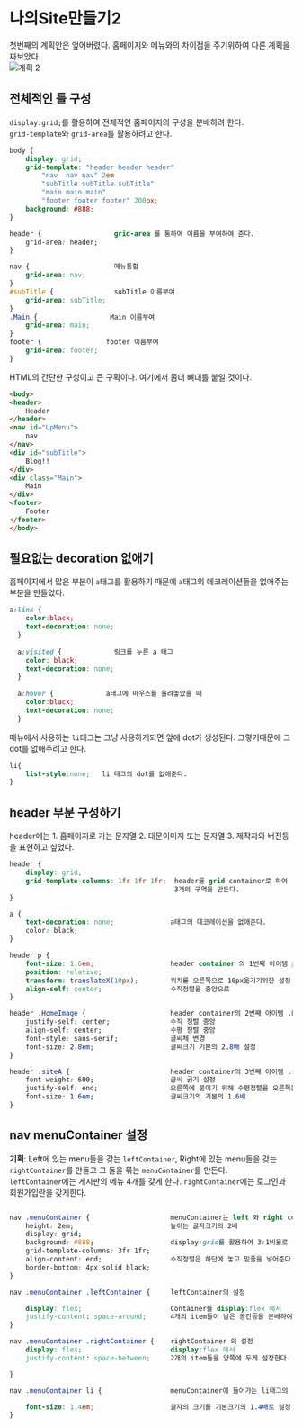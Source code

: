 # 나의Site만들기2  

첫번째의 계획안은 엎어버렸다. 홈페이지와 메뉴와의 차이점을 주기위하여 다른 계획을 짜보았다.  
![계획 2](https://user-images.githubusercontent.com/57125670/76407635-fdc23f00-63ce-11ea-80a8-dbf46b5a8e34.png)  


## 전체적인 틀 구성  
`display:grid;`를 활용하여 전체적인 홈페이지의 구성을 분배하려 한다.  
`grid-template`와 `grid-area`를 활용하려고 한다.  

```css
body {
    display: grid;
    grid-template: "header header header"
        "nav  nav nav" 2em 
        "subTitle subTitle subTitle"
        "main main main"
        "footer footer footer" 200px; 
    background: #888;
}
```  
```css
header {                  grid-area 를 통하여 이름을 부여하여 준다.
    grid-area: header;
}

nav {                     메뉴통합
    grid-area: nav;
}
#subTitle {               subTitle 이름부여
    grid-area: subTitle;
}
.Main {                  Main 이름부여
    grid-area: main;
}
footer {                footer 이름부여
    grid-area: footer;
}
```  

HTML의 간단한 구성이고 큰 구획이다.  여기에서 좀더 뼈대를 붙일 것이다.
```html
<body>
<header>
    Header
</header>
<nav id="UpMenu">
    nav
</nav>
<div id="subTitle">
    Blog!!
</div>
<div class="Main">
    Main    
</div>
<footer>
    Footer
</footer>
</body>
```  

## 필요없는 decoration 없애기  
홈페이지에서 많은 부분이 `a`태그를 활용하기 때문에 `a`태그의 데코레이션들을 없애주는 부분을 만들었다.  

```css
a:link {
    color:black;
    text-decoration: none;
  }
  
  a:visited {             링크를 누른 a 태그
    color: black;
    text-decoration: none;
  }
  
  a:hover {             a태그에 마우스를 올려놓았을 때
    color:black;
    text-decoration: none;
  }
```  

메뉴에서 사용하는 `li`태그는 그냥 사용하게되면 앞에 dot가 생성된다. 그렇기때문에 그 dot를 없애주려고 한다.  
```css
li{
    list-style:none;   li 태그의 dot를 없애준다.
}
```

## header 부분 구성하기  

header에는 1. 홈페이지로 가는 문자열 2. 대문이미지 또는 문자열 3. 제작자와 버전등을 표현하고 싶었다.  

```css
header {
    display: grid;
    grid-template-columns: 1fr 1fr 1fr;  header를 grid container로 하여
                                         3개의 구역을 만든다.
}

a {
    text-decoration: none;              a태그의 데코레이션을 없애준다.
    color: black;
}

header p {
    font-size: 1.6em;                   header container 의 1번째 아이템 p 태그 설정
    position: relative;
    transform: translateX(10px);        위치를 오른쪽으로 10px옮기기위한 설정
    align-self: center;                 수직정렬을 중앙으로
}

header .HomeImage {                     header container의 2번째 아이템 .HomeImage
    justify-self: center;               수직 정렬 중앙
    align-self: center;                 수평 정렬 중앙
    font-style: sans-serif;             글씨체 변경
    font-size: 2.8em;                   글씨크기 기본의 2.8배 설정
}

header .siteA {                         header container의 3번째 아이템 .siteA
    font-weight: 600;                   글씨 굵기 설정
    justify-self: end;                  오른쪽에 붙이기 위해 수평정렬을 오른쪽붙인다
    font-size: 1.6em;                   글씨크기의 기본의 1.6배
}
```  

## nav menuContainer 설정  
**기획**: Left에 있는 menu들을 갖는 `leftContainer`, Right에 있는 menu들을 갖는 `rightContainer`를 만들고 그 둘을 묶는 `menuContainer`를 만든다.  
`leftContainer`에는 게시판의 메뉴 4개를 갖게 한다. `rightContainer`에는 로그인과 회원가입란을 갖게한다.  


```css

nav .menuContainer {                    menuContainer는 left 와 right container들의 container이다.
    height: 2em;                        높이는 글자크기의 2배
    display: grid;          
    background: #888;                   display:grid를 활용하여 3:1비율로 left 와 right 분배한다.  
    grid-template-columns: 3fr 1fr;
    align-content: end;                 수직정렬은 하단에 놓고 밑줄을 넣어준다.
    border-bottom: 4px solid black;
}

nav .menuContainer .leftContainer {     leftContainer의 설정

    display: flex;                      Container를 display:flex 해서
    justify-content: space-around;      4개의 item들이 남은 공간등을 분배하여 배치하였다.
}

nav .menuContainer .rightContainer {    rightContainer 의 설정
    display: flex;                      display:flex 해서
    justify-content: space-between;     2개의 item들을 양쪽에 두게 설정한다.

}

nav .menuContainer li {                 menuContainer에 들어가는 li태그의 설정

    font-size: 1.4em;                   글자의 크기를 기본크기의 1.4배로 설정
}
```  




